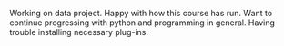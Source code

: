 Working on data project. Happy with how this course has run. 
Want to continue progressing with python and programming in general. 
Having trouble installing necessary plug-ins.

